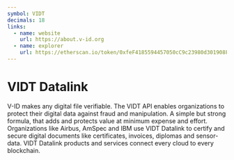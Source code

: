 ```yaml
---
symbol: VIDT
decimals: 18
links:
  - name: website
    url: https://about.v-id.org
  - name: explorer
    url: https://etherscan.io/token/0xfeF4185594457050cC9c23980d301908FE057Bb1
---
```


# VIDT Datalink

V-ID makes any digital file verifiable. The VIDT API enables organizations to protect their digital data against fraud and manipulation. A simple but strong formula, that adds and protects value at minimum expense and effort. Organizations like Airbus, AmSpec and IBM use VIDT Datalink to certify and secure digital documents like certificates, invoices, diplomas and sensor-data. VIDT Datalink products and services connect every cloud to every blockchain.
